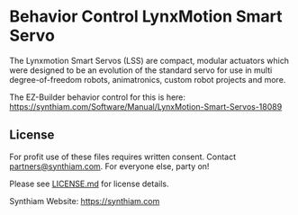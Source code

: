 # Behavior Control LynxMotion Smart Servo

The Lynxmotion Smart Servos (LSS) are compact, modular actuators which were designed to be an evolution of the standard servo for use in multi degree-of-freedom robots, animatronics, custom robot projects and more.

The EZ-Builder behavior control for this is here: https://synthiam.com/Software/Manual/LynxMotion-Smart-Servos-18089

## License

For profit use of these files requires written consent. Contact partners@synthiam.com. For everyone else, party on!

Please see [LICENSE.md](https://github.com/synthiam/Behavior_Control_LynxMotion_Smart_Servo/blob/master/LICENSE.md) for license details.

Synthiam Website: https://synthiam.com
